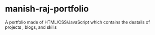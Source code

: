 # manish-raj-portfolio
 A portfolio made of HTML/CSS/JavaScript which contains the deatails of projects , blogs, and skills
